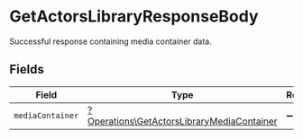 # GetActorsLibraryResponseBody

Successful response containing media container data.


## Fields

| Field                                                                                                   | Type                                                                                                    | Required                                                                                                | Description                                                                                             |
| ------------------------------------------------------------------------------------------------------- | ------------------------------------------------------------------------------------------------------- | ------------------------------------------------------------------------------------------------------- | ------------------------------------------------------------------------------------------------------- |
| `mediaContainer`                                                                                        | [?Operations\GetActorsLibraryMediaContainer](../../Models/Operations/GetActorsLibraryMediaContainer.md) | :heavy_minus_sign:                                                                                      | N/A                                                                                                     |